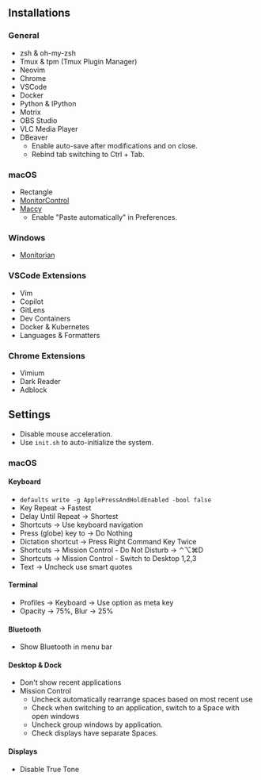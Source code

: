## Installations

### General

- zsh & oh-my-zsh
- Tmux & tpm (Tmux Plugin Manager)
- Neovim
- Chrome
- VSCode
- Docker
- Python & IPython
- Motrix
- OBS Studio
- VLC Media Player
- DBeaver
  - Enable auto-save after modifications and on close.
  - Rebind tab switching to Ctrl + Tab.

### macOS

- Rectangle
- [MonitorControl](https://github.com/MonitorControl/MonitorControl)
- [Maccy](https://github.com/p0deje/Maccy)
  - Enable "Paste automatically" in Preferences.

### Windows

- [Monitorian](https://github.com/emoacht/Monitorian)

### VSCode Extensions

- Vim
- Copilot
- GitLens
- Dev Containers
- Docker & Kubernetes
- Languages & Formatters

### Chrome Extensions

- Vimium
- Dark Reader
- Adblock

## Settings

- Disable mouse acceleration.
- Use `init.sh` to auto-initialize the system.

### macOS

#### Keyboard

- `defaults write -g ApplePressAndHoldEnabled -bool false`
- Key Repeat -> Fastest
- Delay Until Repeat -> Shortest
- Shortcuts -> Use keyboard navigation
- Press (globe) key to -> Do Nothing
- Dictation shortcut -> Press Right Command Key Twice
- Shortcuts -> Mission Control - Do Not Disturb -> ⌃⌥⌘D
- Shortcuts -> Mission Control - Switch to Desktop 1,2,3
- Text -> Uncheck use smart quotes

#### Terminal

- Profiles -> Keyboard -> Use option as meta key
- Opacity -> 75%, Blur -> 25%

#### Bluetooth

- Show Bluetooth in menu bar

#### Desktop & Dock

- Don't show recent applications
- Mission Control
  - Uncheck automatically rearrange spaces based on most recent use
  - Check when switching to an application, switch to a Space with open windows
  - Uncheck group windows by application.
  - Check displays have separate Spaces.

#### Displays

- Disable True Tone
